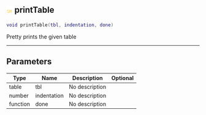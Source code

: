## ![shared](.gitbook/assets/shared.png) printTable



```lua
void printTable(tbl, indentation, done)
```

Pretty prints the given table

------
## Parameters

| Type   | Name | Description | Optional |
| ------ | ---- | ----------- | -------: |
| table | tbl | No description |  |
| number | indentation | No description |  |
| function | done | No description |  |


